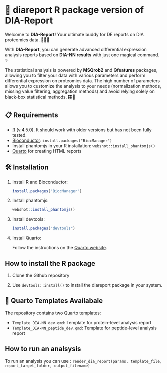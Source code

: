 # 🎯  diareport R package  version of DIA-Report

Welcome to **DIA-Report**! Your ultimate buddy for DE reports on DIA proteomics data. 🧑‍🔬🔬

With **DIA-Report**, you can generate advanced differential expression analysis reports based on **DIA-NN results** with just one magical command. ✨

The statistical analysis is powered by **MSQrob2** and **Qfeatures** packages, allowing you to filter your data with various parameters and perform differential expression on proteomics data. The high number of parameters allows you to customize the analysis to your needs (normalization methods, missing value filtering, aggregation methods) and avoid relying solely on black-box statistical methods. 🎛️🧪


## 📋 Requirements

-   [R](https://www.r-project.org/) (v.4.5.0). It should work with older versions but has not been fully tested.
-   [Bioconductor](https://www.bioconductor.org/install/): `install.packages("BiocManager")`
-   Install phantomjs in your R installation: `webshot::install_phantomjs()`
-   [Quarto](https://quarto.org/docs/download/) for creating HTML reports

## 🛠️ Installation

1.  Install R and Bioconductor:

    ``` r
    install.packages("BiocManager")
    ```

2.  Install phantomjs:

    ``` r
    webshot::install_phantomjs()
    ```

2.  Install devtools:

    ``` r
    install.packages("devtools")
      ```  

3.  Install Quarto:

    Follow the instructions on the [Quarto website](https://quarto.org/docs/download/).
    
    
## How to install the R package

1. Clone the Github repository 

2. Use `devtools::install()` to install the diareport package in your system.


## 📂 Quarto Templates Availabale 

The repository contains two Quarto templates:

-   `Template_DIA-NN_dev.qmd`: Template for protein-level analysis report
-   `Template_DIA-NN_peptide_dev.qmd`: Template for peptide-level analysis report

## How to run an analsysis 

To run an analysis you  can use :
`render_dia_report(params, template_file, report_target_folder, output_filename)`
